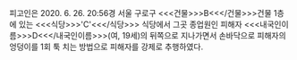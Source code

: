 피고인은 2020. 6. 26. 20:56경 서울 구로구 <<<건물>>>B<<</건물>>>건물 1층에 있는 <<<식당>>>'C'<<</식당>>> 식당에서 그곳 종업원인 피해자 <<<내국인이름>>>D<<</내국인이름>>>(여, 19세)의 뒤쪽으로 지나가면서 손바닥으로 피해자의 엉덩이를 1회 툭 치는 방법으로 피해자를 강제로 추행하였다.
